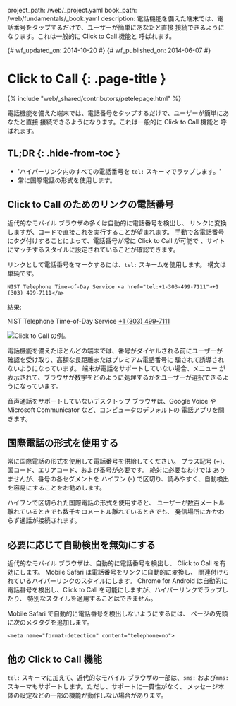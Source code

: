 project_path: /web/_project.yaml
book_path: /web/fundamentals/_book.yaml
description: 電話機能を備えた端末では、電話番号をタップするだけで、ユーザーが簡単にあなたと直接 接続できるようになります。これは一般的に Click to Call 機能と 呼ばれます。

{# wf_updated_on: 2014-10-20 #}
{# wf_published_on: 2014-06-07 #}

# Click to Call {: .page-title }

{% include "web/_shared/contributors/petelepage.html" %}



電話機能を備えた端末では、電話番号をタップするだけで、ユーザーが簡単にあなたと直接 接続できるようになります。これは一般的に Click to Call 機能と 呼ばれます。


## TL;DR {: .hide-from-toc }
- 'ハイパーリンク内のすべての電話番号を <code>tel:</code> スキーマでラップします。'
- 常に国際電話の形式を使用します。


## Click to Call のためのリンクの電話番号

近代的なモバイル ブラウザの多くは自動的に電話番号を検出し、
リンクに変換しますが、コードで直接これを実行することが望まれます。
手動で各電話番号にタグ付けすることによって、電話番号が常に Click to Call が可能で
、サイトにマッチするスタイルに設定されていることが確認できます。

リンクとして電話番号をマークするには、`tel:` スキームを使用します。  構文は
単純です。


    NIST Telephone Time-of-Day Service <a href="tel:+1-303-499-7111">+1 (303) 499-7111</a>
    

結果:

NIST Telephone Time-of-Day Service <a href="tel:+1-303-499-7111">+1 (303) 499-7111</a>

<img src="images/click-to-call_framed.jpg" class="center" alt="Click to Call の例。">

電話機能を備えたほとんどの端末では、番号がダイヤルされる前にユーザーが
確認を受け取り、高額な長距離またはプレミアム電話番号に
騙されて誘導されないようになっています。 
端末が電話をサポートしていない場合、メニュー
が表示されて、ブラウザが数字をどのように処理するかをユーザーが選択できるようになっています。

音声通話をサポートしていないデスクトップ ブラウザは、Google Voice や Microsoft
Communicator など、コンピュータのデフォルトの
電話アプリを開きます。

## 国際電話の形式を使用する

常に国際電話の形式を使用して電話番号を供給してください。 
プラス記号 (+)、国コード、エリアコード、および番号が必要です。  絶対に必要なわけでは
ありませんが、番号の各セグメントを
ハイフン (-) で区切り、読みやすく、自動検出を容易にすることをお勧めします。

ハイフンで区切られた国際電話の形式を使用すると、
ユーザーが数百メートル離れているときでも数千キロメートル離れているときでも、
発信場所にかかわらず通話が接続されます。

## 必要に応じて自動検出を無効にする

近代的なモバイル ブラウザは、自動的に電話番号を検出し、
Click to Call を有効にします。  Mobile Safari は電話番号をリンクに自動的に変換し、
関連付けられているハイパーリンクのスタイルにします。  Chrome for Android は自動的に
電話番号を検出し、Click to Call を可能にしますが、ハイパーリンクでラップしたり、
特別なスタイルを適用することはできません。

Mobile Safari で自動的に電話番号を検出しないようにするには、
ページの先頭に次のメタタグを追加します。


    <meta name="format-detection" content="telephone=no">
    

## 他の Click to Call 機能

`tel:` スキーマに加えて、近代的なモバイル ブラウザの一部は、`sms:`
および`mms:` スキーマもサポートします。ただし、サポートに一貫性がなく、
メッセージ本体の設定などの一部の機能が動作しない場合があります。  


